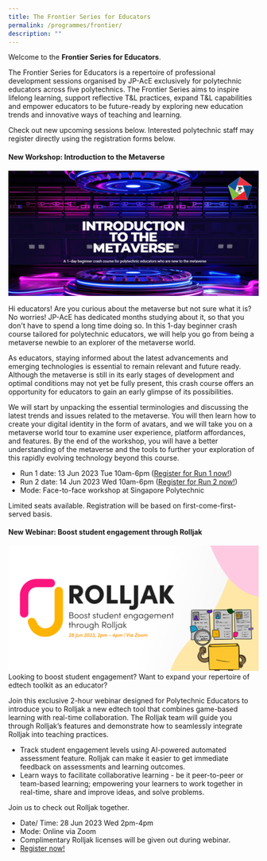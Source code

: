 ```yaml
---
title: The Frontier Series for Educators
permalink: /programmes/frontier/
description: ""
---
```

Welcome to the **Frontier Series for Educators**. 

The Frontier Series for Educators is a repertoire of professional development sessions organised by JP-AcE exclusively for polytechnic educators across five polytechnics. The Frontier Series aims to inspire lifelong learning, support reflective T&L practices, expand T&L capabilities and empower educators to be future-ready by exploring new education trends and innovative ways of teaching and learning. 

Check out new upcoming sessions below. Interested polytechnic staff may register directly using the registration forms below.


               

#### New Workshop: Introduction to the Metaverse
![](/images/metaverse%20banner.png)

Hi educators! Are you curious about the metaverse but not sure what it is?  
No worries! JP-AcE has dedicated months studying about it, so that you don't have to spend a long time doing so. In this 1-day beginner crash course tailored for polytechnic educators, we will help you go from being a metaverse newbie to an explorer of the metaverse world.
 
As educators, staying informed about the latest advancements and emerging technologies is essential to remain relevant and future ready. Although the metaverse is still in its early stages of development and optimal conditions may not yet be fully present, this crash course offers an opportunity for educators to gain an early glimpse of its possibilities.
 
We will start by unpacking the essential terminologies and discussing the latest trends and issues related to the metaverse. You will then learn how to create your digital identity in the form of avatars, and we will take you on a metaverse world tour to examine user experience, platform affordances, and features. By the end of the workshop, you will have a better understanding of the metaverse and the tools to further your exploration of this rapidly evolving technology beyond this course.
 
* Run 1 date: 13 Jun 2023 Tue 10am-6pm ([Register for Run 1 now!](https://forms.gle/a78idEwg7AGbdybW6))
* Run 2 date: 14 Jun 2023 Wed 10am-6pm ([Register for Run 2 now!](https://forms.gle/Z4cRBW2xBtyx1fTw6))
* Mode: Face-to-face workshop at Singapore Polytechnic
 
Limited seats available. Registration will be 
based on first-come-first-served basis.



#### New Webinar: Boost student engagement through Rolljak
![](/images/rolljak%20banner.png)
Looking to boost student engagement? Want to expand your repertoire of edtech toolkit as an educator?

Join this exclusive 2-hour webinar designed for Polytechnic Educators to introduce you to Rolljak a new edtech tool that combines game-based learning with real-time collaboration. The Rolljak team will guide you through Rolljak’s features and demonstrate how to seamlessly integrate Rolljak into teaching practices. 
* Track student engagement levels using AI-powered automated assessment feature. Rolljak can make it easier to get immediate feedback on assessments and learning outcomes.
* Learn ways to facilitate collaborative learning - be it peer-to-peer or team-based learning; empowering your learners to work together in real-time, share and improve ideas, and solve problems. 

Join us to check out Rolljak together.

* Date/ Time: 28 Jun 2023 Wed 2pm-4pm
* Mode: Online via Zoom
* Complimentary Rolljak licenses will be given out during webinar.
* [Register now!](https://forms.gle/dVDHztMF8tZrriam9)